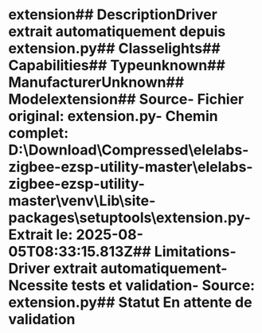 # extension##  DescriptionDriver extrait automatiquement depuis extension.py##  Classelights##  Capabilities##  Typeunknown##  ManufacturerUnknown##  Modelextension##  Source- **Fichier original**: extension.py- **Chemin complet**: D:\Download\Compressed\elelabs-zigbee-ezsp-utility-master\elelabs-zigbee-ezsp-utility-master\venv\Lib\site-packages\setuptools\extension.py- **Extrait le**: 2025-08-05T08:33:15.813Z##  Limitations- Driver extrait automatiquement- Ncessite tests et validation- Source: extension.py##  Statut En attente de validation